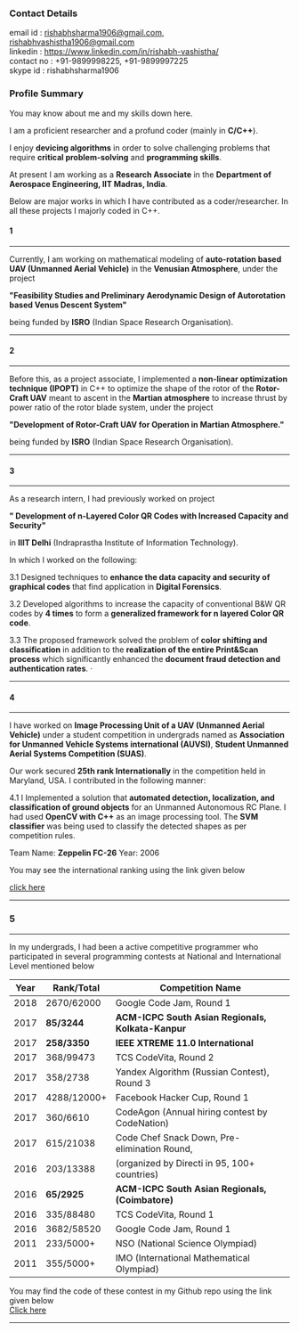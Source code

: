 ### Contact Details

email id   : rishabhsharma1906@gmail.com, rishabhvashistha1906@gmail.com<br/>
linkedin   : https://www.linkedin.com/in/rishabh-vashistha/<br/>
contact no : +91-9899998225, +91-9899997225<br/>
skype id   : rishabhsharma1906<br/>

### Profile Summary

You may know about me and my skills down here.

I am a proficient researcher and a profund coder (mainly in **C/C++**). 

I enjoy **devicing algorithms** in order to solve challenging problems that require **critical problem-solving** and **programming skills**.

At present I am working as a **Research Associate** in the **Department of Aerospace Engineering, IIT Madras, India**. 

Below are major works in which I have contributed as a coder/researcher. In all these projects I majorly coded in C++.

#### 1
-----------------------------------------------------------------------------------------------------------------------------
Currently, I am working on mathematical modeling of **auto-rotation based UAV (Unmanned Aerial Vehicle)** in the **Venusian Atmosphere**, under the project 

**"Feasibility Studies and Preliminary Aerodynamic Design of Autorotation based Venus Descent System"**

being funded by **ISRO** (Indian Space Research Organisation).

-----------------------------------------------------------------------------------------------------------------------------

#### 2
-----------------------------------------------------------------------------------------------------------------------------
Before this, as a project associate, I implemented a **non-linear optimization technique (IPOPT)** in C++ to optimize the shape of the rotor of the **Rotor-Craft UAV** meant to ascent in the **Martian atmosphere** to increase thrust by power ratio of the rotor blade system, under the project  

**"Development of Rotor-Craft UAV for Operation in Martian Atmosphere."** 

being funded by **ISRO** (Indian Space Research Organisation).

-----------------------------------------------------------------------------------------------------------------------------

#### 3
-----------------------------------------------------------------------------------------------------------------------------
As a research intern, I had previously worked on project
 
**" Development of n-Layered Color QR Codes with Increased Capacity and Security"**

in **IIIT Delhi** (Indraprastha Institute of Information Technology).

In which I worked on the following:

3.1 Designed techniques to **enhance the data capacity and security of graphical codes** that find application in **Digital Forensics**.

3.2  Developed algorithms to increase the capacity of conventional B&W QR codes by **4 times** to form a **generalized framework for n layered Color QR code**.

3.3 The proposed framework solved the problem of **color shifting and classification** in addition to the **realization of the entire Print&Scan process** which significantly enhanced the **document fraud detection and authentication rates**.
· 

-----------------------------------------------------------------------------------------------------------------------------

#### 4
____________________________________________________________________________________________
I have worked on **Image Processing Unit of a UAV (Unmanned Aerial Vehicle)** under a student competition in undergrads named as **Association for Unmanned Vehicle Systems international (AUVSI)**, **Student Unmanned Aerial Systems Competition (SUAS)**.

Our work secured **25th rank Internationally** in the competition held in Maryland, USA. I contributed in the following manner:

4.1 I Implemented a solution that **automated detection, localization, and classification of ground objects** for an Unmanned Autonomous RC Plane. I had used **OpenCV with C++** as an image processing tool. The **SVM classifier** was being used to classify the detected shapes as per competition rules.

Team Name: **Zeppelin FC-26** 
Year: 2006

You may see the international ranking using the link given below 

[click here](https://docs.google.com/spreadsheets/d/e/2PACX-1vSV0_wulZ_djNrAeuGUOWQXyDoUyD6lgD5H7W9tqT8LZu__uv6s0OiEsDP0lbRetUTWTqQ9S1RAdvAr/pubhtml#)

____________________________________________________________________________________________

### 5
-----------------------------------------------------------------------------------------------------------------------------
In my undergrads, I had been a active competitive programmer who participated in several programming contests at National and International Level mentioned below

|**Year**|**Rank/Total**|**Competition Name**|
|----|--------|---------------------------------|
|2018|2670/62000|Google Code Jam, Round 1|
|2017|**85/3244**|**ACM-ICPC South Asian Regionals, Kolkata-Kanpur**|
|2017|**258/3350**|**IEEE XTREME 11.0 International**|
|2017|368/99473|TCS CodeVita, Round 2|
|2017|358/2738|Yandex Algorithm (Russian Contest), Round 3|
|2017|4288/12000+|Facebook Hacker Cup, Round 1|
|2017|360/6610|CodeAgon (Annual hiring contest by CodeNation)|
|2017|615/21038|Code Chef Snack Down, Pre-elimination Round,|
|2016|203/13388|(organized by Directi in 95, 100+ countries)|
|2016|**65/2925**|**ACM-ICPC South Asian Regionals, (Coimbatore)**| 
|2016|335/88480|TCS CodeVita, Round 1|
|2016|3682/58520|Google Code Jam, Round 1|
|2011|233/5000+|NSO (National Science Olympiad)|
|2011|355/5000+|IMO (International Mathematical Olympiad)|

You may find the code of these contest in my Github repo using the link given below<br/>
[Click here](https://github.com/rishi1906/Competitive_Programming)

-----------------------------------------------------------------------------------------------------------------------------
